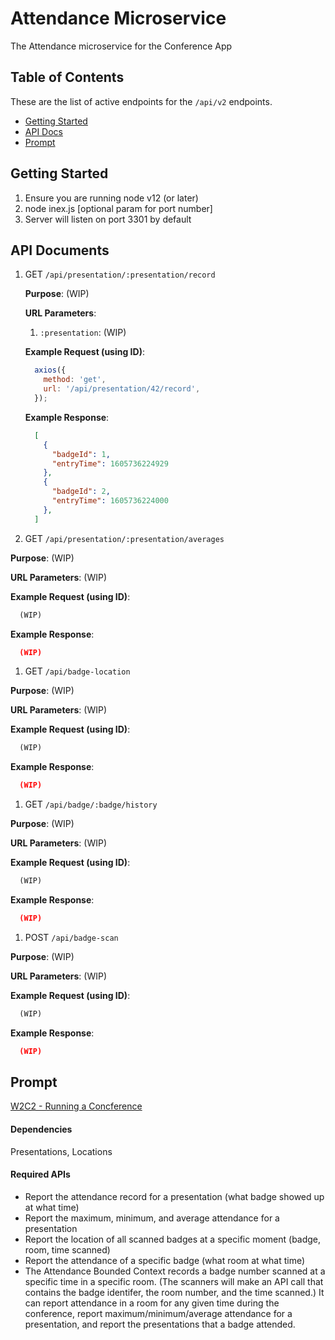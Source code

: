 # Attendance Microservice

The Attendance microservice for the Conference App

## Table of Contents

These are the list of active endpoints for the `/api/v2` endpoints.

* [Getting Started](#getting-started)
* [API Docs](#api-docs)
* [Prompt](#prompt)

## Getting Started

1. Ensure you are running node v12 (or later)
1. node inex.js [optional param for port number]
1. Server will listen on port 3301 by default

## API Documents

1. GET `/api/presentation/:presentation/record`

    **Purpose**: (WIP)

    **URL Parameters**:
    1. `:presentation`: (WIP)

    **Example Request (using ID)**:
    ```js
      axios({
        method: 'get',
        url: '/api/presentation/42/record',
      });
    ```

    **Example Response**:
    ```json
      [
        {
          "badgeId": 1,
          "entryTime": 1605736224929
        },
        {
          "badgeId": 2,
          "entryTime": 1605736224000
        },
      ]
    ```

1. GET `/api/presentation/:presentation/averages`

  **Purpose**: (WIP)

  **URL Parameters**: (WIP)

  **Example Request (using ID)**:
  ```js
    (WIP)
  ```

  **Example Response**:
  ```json
    (WIP)
  ```

1. GET `/api/badge-location`

  **Purpose**: (WIP)

  **URL Parameters**: (WIP)

  **Example Request (using ID)**:
  ```js
    (WIP)
  ```

  **Example Response**:
  ```json
    (WIP)
  ```

1. GET `/api/badge/:badge/history`

  **Purpose**: (WIP)

  **URL Parameters**: (WIP)

  **Example Request (using ID)**:
  ```js
    (WIP)
  ```

  **Example Response**:
  ```json
    (WIP)
  ```

1. POST `/api/badge-scan`

**Purpose**: (WIP)

**URL Parameters**: (WIP)

**Example Request (using ID)**:
```js
  (WIP)
```

**Example Response**:
```json
  (WIP)
```

## Prompt

[W2C2 - Running a Concference](https://class.mimir.io/assignments/f037d55a-cb05-4ba9-9b88-839ce456faa5/do/58229d94-8f6c-40ea-9fe7-24b6c6785fcb)

#### Dependencies

Presentations, Locations

#### Required APIs

* Report the attendance record for a presentation (what badge showed up at what time)
* Report the maximum, minimum, and average attendance for a presentation
* Report the location of all scanned badges at a specific moment (badge, room, time scanned)
* Report the attendance of a specific badge (what room at what time)
* The Attendance Bounded Context records a badge number scanned at a specific time in a specific room. (The scanners will make an API call that contains the badge identifer, the room number, and the time scanned.) It can report attendance in a room for any given time during the conference, report maximum/minimum/average attendance for a presentation, and report the presentations that a badge attended.
